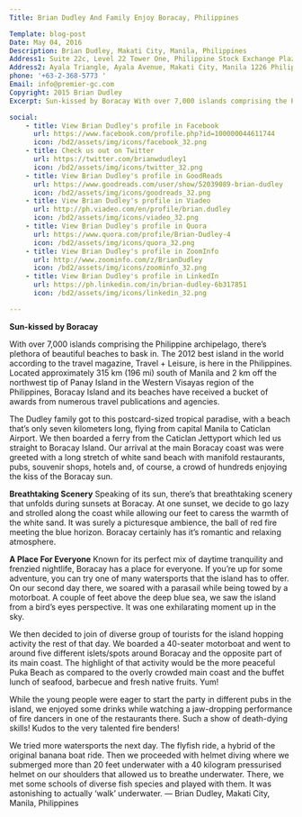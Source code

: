 ```yaml
---
Title: Brian Dudley And Family Enjoy Boracay, Philippines

Template: blog-post
Date: May 04, 2016
Description: Brian Dudley, Makati City, Manila, Philippines
Address1: Suite 22c, Level 22 Tower One, Philippine Stock Exchange Plaza
Address2: Ayala Triangle, Ayala Avenue, Makati City, Manila 1226 Philippines 
phone: '+63-2-368-5773 '
Email: info@premier-gc.com
Copyright: 2015 Brian Dudley
Excerpt: Sun-kissed by Boracay With over 7,000 islands comprising the Philippine archipelago, there’s plethora of beautiful beaches to bask in. The 2012 best island in the world according to the travel magazine, Travel + Leisure, is here in the Philippines. Located approximately 315 km (196 mi) south of Manila and 2 km off the northwest tip 

social:
    - title: View Brian Dudley's profile in Facebook
      url: https://www.facebook.com/profile.php?id=100000044611744
      icon: /bd2/assets/img/icons/facebook_32.png
    - title: Check us out on Twitter
      url: https://twitter.com/brianwdudley1
      icon: /bd2/assets/img/icons/twitter_32.png
    - title: View Brian Dudley's profile in GoodReads
      url: https://www.goodreads.com/user/show/52039089-brian-dudley
      icon: /bd2/assets/img/icons/goodreads_32.png
    - title: View Brian Dudley's profile in Viadeo
      url: http://ph.viadeo.com/en/profile/brian.dudley
      icon: /bd2/assets/img/icons/viadeo_32.png
    - title: View Brian Dudley's profile in Quora
      url: https://www.quora.com/profile/Brian-Dudley-4
      icon: /bd2/assets/img/icons/quora_32.png
    - title: View Brian Dudley's profile in ZoomInfo
      url: http://www.zoominfo.com/z/BrianDudley
      icon: /bd2/assets/img/icons/zoominfo_32.png
    - title: View Brian Dudley's profile in LinkedIn
      url: https://ph.linkedin.com/in/brian-dudley-6b317851
      icon: /bd2/assets/img/icons/linkedin_32.png

---
```


__Sun-kissed by Boracay__

With over 7,000 islands comprising the Philippine archipelago, there’s plethora of beautiful beaches to bask in. The 2012 best island in the world according to the travel magazine, Travel + Leisure, is here in the Philippines. Located approximately 315 km (196 mi) south of Manila and 2 km off the northwest tip of Panay Island in the Western Visayas region of the Philippines, Boracay Island and its beaches have received a bucket of awards from numerous travel publications and agencies.

The Dudley family got to this postcard-sized tropical paradise, with a beach that’s only seven kilometers long, flying from capital Manila to Caticlan Airport. We then boarded a ferry from the Caticlan Jettyport which led us straight to Boracay Island. Our arrival at the main Boracay coast was were greeted with a long stretch of white sand beach with manifold restaurants, pubs, souvenir shops, hotels and, of course, a crowd of hundreds enjoying the kiss of the Boracay sun.

__Breathtaking Scenery__
Speaking of its sun, there’s that breathtaking scenery that unfolds during sunsets at Boracay. At one sunset, we decide to go lazy and strolled along the coast while allowing our feet to caress the warmth of the white sand. It was surely a picturesque ambience, the ball of red fire meeting the blue horizon. Boracay certainly has it’s romantic and relaxing atmosphere.

__A Place For Everyone__
Known for its perfect mix of daytime tranquility and frenzied nightlife, Boracay has a place for everyone. If you’re up for some adventure, you can try one of many watersports that the island has to offer. On our second day there, we soared with a parasail while being towed by a motorboat. A couple of feet above the deep blue sea, we saw the island from a bird’s eyes perspective. It was one exhilarating moment up in the sky.

We then decided to join of diverse group of tourists for the island hopping activity the rest of that day. We boarded a 40-seater motorboat and went to around five different islets/spots around Boracay and the opposite part of its main coast. The highlight of that activity would be the more peaceful Puka Beach as compared to the overly crowded main coast and the buffet lunch of seafood, barbecue and fresh native fruits. Yum!

While the young people were eager to start the party in different pubs in the island, we enjoyed some drinks while watching a jaw-dropping performance of fire dancers in one of the restaurants there. Such a show of death-dying skills! Kudos to the very talented fire benders!

We tried more watersports the next day. The flyfish ride, a hybrid of the original banana boat ride. Then we proceeded with helmet diving where we submerged more than 20 feet underwater with a 40 kilogram pressurised helmet on our shoulders that allowed us to breathe underwater. There, we met some schools of diverse fish species and played with them. It was astonishing to actually ‘walk’ underwater. — Brian Dudley, Makati City, Manila, Philippines